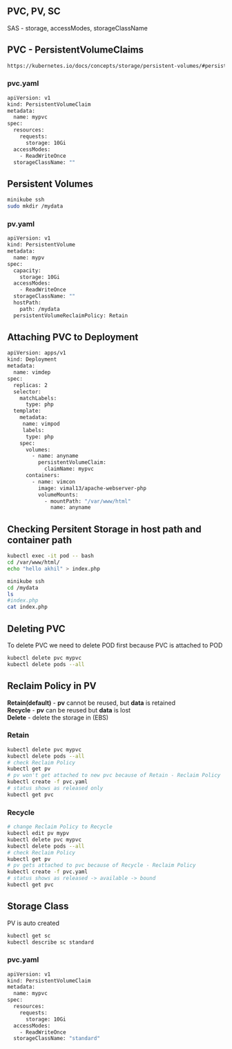## PVC, PV, SC
SAS - storage, accessModes, storageClassName
## PVC - PersistentVolumeClaims

```bash
https://kubernetes.io/docs/concepts/storage/persistent-volumes/#persistentvolumeclaims
```
### pvc.yaml
```bash
apiVersion: v1
kind: PersistentVolumeClaim
metadata:
  name: mypvc
spec:
  resources:
    requests:
      storage: 10Gi
  accessModes:
    - ReadWriteOnce
  storageClassName: ""
```
## Persistent Volumes
```bash
minikube ssh
sudo mkdir /mydata
```
### pv.yaml
```bash
apiVersion: v1
kind: PersistentVolume
metadata:
  name: mypv
spec:
  capacity:
    storage: 10Gi
  accessModes:
    - ReadWriteOnce
  storageClassName: ""
  hostPath:
    path: /mydata
  persistentVolumeReclaimPolicy: Retain
```
## Attaching PVC to Deployment
```bash
apiVersion: apps/v1
kind: Deployment
metadata:
  name: vimdep
spec:
  replicas: 2
  selector:
    matchLabels:
      type: php
  template:
    metadata:
     name: vimpod
     labels:
      type: php
    spec:
      volumes:
        - name: anyname
          persistentVolumeClaim:
            claimName: mypvc
      containers:
        - name: vimcon
          image: vimal13/apache-webserver-php
          volumeMounts:
            - mountPath: "/var/www/html"
              name: anyname
```
## Checking Persitent Storage in host path and container path
```bash
kubectl exec -it pod -- bash
cd /var/www/html/
echo "hello akhil" > index.php

minikube ssh
cd /mydata
ls
#index.php
cat index.php
```
## Deleting PVC
To delete PVC we need to delete POD first because PVC is attached to POD
```bash
kubectl delete pvc mypvc
kubectl delete pods --all
```
## Reclaim Policy in PV
**Retain(default)** - **pv** cannot be reused, but **data** is retained<br>
**Recycle** - **pv** can be reused but **data** is lost<br>
**Delete** - delete the storage in (EBS)

### Retain
```bash
kubectl delete pvc mypvc
kubectl delete pods --all
# check Reclaim Policy
kubectl get pv
# pv won't get attached to new pvc because of Retain - Reclaim Policy
kubectl create -f pvc.yaml
# status shows as released only
kubectl get pvc
``` 
### Recycle
```bash
# change Reclaim Policy to Recycle
kubectl edit pv mypv
kubectl delete pvc mypvc
kubectl delete pods --all
# check Reclaim Policy
kubectl get pv
# pv gets attached to pvc because of Recycle - Reclaim Policy
kubectl create -f pvc.yaml
# status shows as released -> available -> bound
kubectl get pvc
```
## Storage Class
PV is auto created
```bash
kubectl get sc
kubectl describe sc standard
```
### pvc.yaml
```bash
apiVersion: v1
kind: PersistentVolumeClaim
metadata:
  name: mypvc
spec:
  resources:
    requests:
      storage: 10Gi
  accessModes:
    - ReadWriteOnce
  storageClassName: "standard"
```
